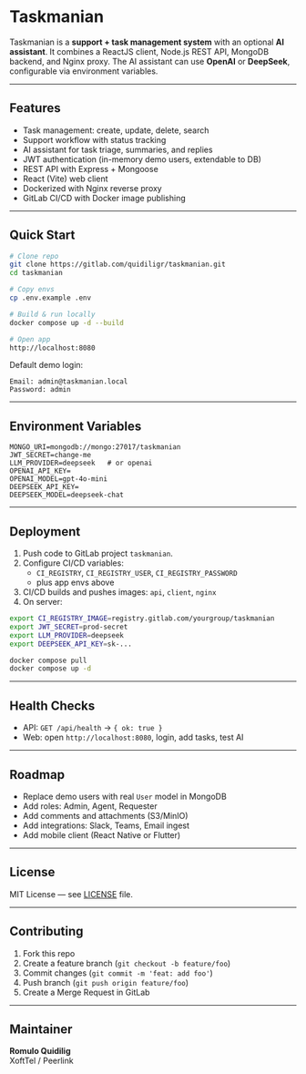 # Taskmanian

Taskmanian is a **support + task management system** with an optional **AI assistant**. 
It combines a ReactJS client, Node.js REST API, MongoDB backend, and Nginx proxy. 
The AI assistant can use **OpenAI** or **DeepSeek**, configurable via environment variables.

---

## Features
- Task management: create, update, delete, search
- Support workflow with status tracking
- AI assistant for task triage, summaries, and replies
- JWT authentication (in-memory demo users, extendable to DB)
- REST API with Express + Mongoose
- React (Vite) web client
- Dockerized with Nginx reverse proxy
- GitLab CI/CD with Docker image publishing

---

## Quick Start
```bash
# Clone repo
git clone https://gitlab.com/quidiligr/taskmanian.git
cd taskmanian

# Copy envs
cp .env.example .env

# Build & run locally
docker compose up -d --build

# Open app
http://localhost:8080
```

Default demo login:
```
Email: admin@taskmanian.local
Password: admin
```

---

## Environment Variables
```env
MONGO_URI=mongodb://mongo:27017/taskmanian
JWT_SECRET=change-me
LLM_PROVIDER=deepseek   # or openai
OPENAI_API_KEY=
OPENAI_MODEL=gpt-4o-mini
DEEPSEEK_API_KEY=
DEEPSEEK_MODEL=deepseek-chat
```

---

## Deployment
1. Push code to GitLab project `taskmanian`.
2. Configure CI/CD variables:
   - `CI_REGISTRY`, `CI_REGISTRY_USER`, `CI_REGISTRY_PASSWORD`
   - plus app envs above
3. CI/CD builds and pushes images: `api`, `client`, `nginx`
4. On server:
```bash
export CI_REGISTRY_IMAGE=registry.gitlab.com/yourgroup/taskmanian
export JWT_SECRET=prod-secret
export LLM_PROVIDER=deepseek
export DEEPSEEK_API_KEY=sk-...

docker compose pull
docker compose up -d
```

---

## Health Checks
- API: `GET /api/health` → `{ ok: true }`
- Web: open `http://localhost:8080`, login, add tasks, test AI

---

## Roadmap
- Replace demo users with real `User` model in MongoDB
- Add roles: Admin, Agent, Requester
- Add comments and attachments (S3/MinIO)
- Add integrations: Slack, Teams, Email ingest
- Add mobile client (React Native or Flutter)

---

## License
MIT License — see [LICENSE](LICENSE) file.

---

## Contributing
1. Fork this repo
2. Create a feature branch (`git checkout -b feature/foo`)
3. Commit changes (`git commit -m 'feat: add foo'`)
4. Push branch (`git push origin feature/foo`)
5. Create a Merge Request in GitLab

---

## Maintainer
**Romulo Quidilig**  
XoftTel / Peerlink
